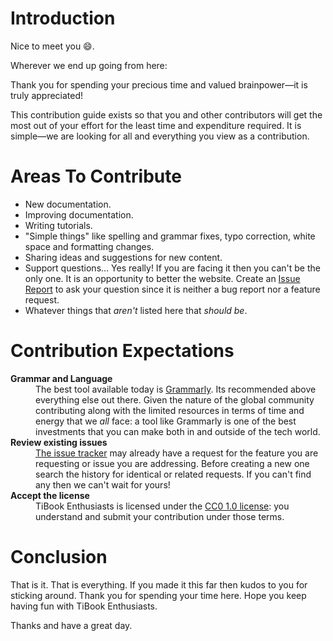 # Introduction

Nice to meet you 😄.

Wherever we end up going from here:

Thank you for spending your precious time and valued brainpower—it is truly appreciated!

This contribution guide exists so that you and other contributors will get the most out of your effort for the least time and expenditure required. It is simple—we are looking for all and everything you view as a contribution.

# Areas To Contribute

- New documentation.
- Improving documentation.
- Writing tutorials.
- "Simple things" like spelling and grammar fixes, typo correction, white space and formatting changes.
- Sharing ideas and suggestions for new content.
- Support questions… Yes really! If you are facing it then you can't be the only one. It is an opportunity to better the website. Create an [Issue Report](https://github.com/TiBookEnthusiasts/tibookenthusiasts.github.io/issues/new) to ask your question since it is neither a bug report nor a feature request.
- Whatever things that *aren't* listed here that *should be*.

# <a id="contribution-expectations"></a>Contribution Expectations

<dl>
<dt><strong>Grammar and Language</strong></dt>
<dd>The best tool available today is <a href="https://grammarly.com/">Grammarly</a>. Its recommended above everything else out there. Given the nature of the global community contributing along with the limited resources in terms of time and energy that we <i>all</i> face: a tool like Grammarly is one of the best investments that you can make both in and outside of the tech world.
<dt><strong>Review existing issues</strong></dt>
<dd><a href="https://github.com/TiBookEnthusiasts/tibookenthusiasts.github.io/issues">The issue tracker</a> may already have a request for the feature you are requesting or issue you are addressing. Before creating a new one search the history for identical or related requests. If you can't find any then we can't wait for yours!</dd>
<dt><strong>Accept the license</strong></dt>
<dd>TiBook Enthusiasts is licensed under the <a href="https://github.com/TiBookEnthusiasts/tibookenthusiasts.github.io/blob/master/LICENSE.md">CC0 1.0 license</a>: you understand and submit your contribution under those terms.</dd>
</dl>

# Conclusion

That is it. That is everything. If you made it this far then kudos to you for sticking around. Thank you for spending your time here. Hope you keep having fun with TiBook Enthusiasts.

Thanks and have a great day.
